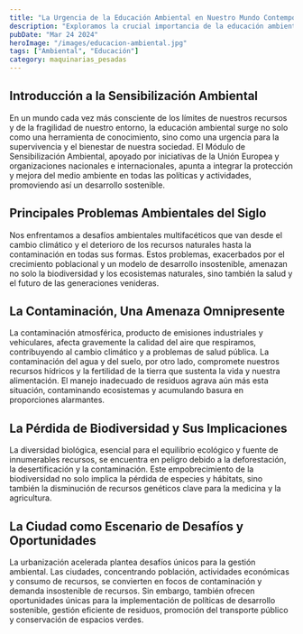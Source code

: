 ```yaml
---
title: "La Urgencia de la Educación Ambiental en Nuestro Mundo Contemporáneo"
description: "Exploramos la crucial importancia de la educación ambiental en ciudades modernas, destacando acciones sostenibles y la unión comunitaria por el planeta"
pubDate: "Mar 24 2024"
heroImage: "/images/educacion-ambiental.jpg"
tags: ["Ambiental", "Educación"]
category: maquinarias_pesadas
---
```


## Introducción a la Sensibilización Ambiental

En un mundo cada vez más consciente de los límites de nuestros recursos y de la fragilidad de nuestro entorno, la educación ambiental surge no solo como una herramienta de conocimiento, sino como una urgencia para la supervivencia y el bienestar de nuestra sociedad. El Módulo de Sensibilización Ambiental, apoyado por iniciativas de la Unión Europea y organizaciones nacionales e internacionales, apunta a integrar la protección y mejora del medio ambiente en todas las políticas y actividades, promoviendo así un desarrollo sostenible.

## Principales Problemas Ambientales del Siglo

Nos enfrentamos a desafíos ambientales multifacéticos que van desde el cambio climático y el deterioro de los recursos naturales hasta la contaminación en todas sus formas. Estos problemas, exacerbados por el crecimiento poblacional y un modelo de desarrollo insostenible, amenazan no solo la biodiversidad y los ecosistemas naturales, sino también la salud y el futuro de las generaciones venideras.

## La Contaminación, Una Amenaza Omnipresente

La contaminación atmosférica, producto de emisiones industriales y vehiculares, afecta gravemente la calidad del aire que respiramos, contribuyendo al cambio climático y a problemas de salud pública. La contaminación del agua y del suelo, por otro lado, compromete nuestros recursos hídricos y la fertilidad de la tierra que sustenta la vida y nuestra alimentación. El manejo inadecuado de residuos agrava aún más esta situación, contaminando ecosistemas y acumulando basura en proporciones alarmantes.

## La Pérdida de Biodiversidad y Sus Implicaciones

La diversidad biológica, esencial para el equilibrio ecológico y fuente de innumerables recursos, se encuentra en peligro debido a la deforestación, la desertificación y la contaminación. Este empobrecimiento de la biodiversidad no solo implica la pérdida de especies y hábitats, sino también la disminución de recursos genéticos clave para la medicina y la agricultura.

## La Ciudad como Escenario de Desafíos y Oportunidades

La urbanización acelerada plantea desafíos únicos para la gestión ambiental. Las ciudades, concentrando población, actividades económicas y consumo de recursos, se convierten en focos de contaminación y demanda insostenible de recursos. Sin embargo, también ofrecen oportunidades únicas para la implementación de políticas de desarrollo sostenible, gestión eficiente de residuos, promoción del transporte público y conservación de espacios verdes.
